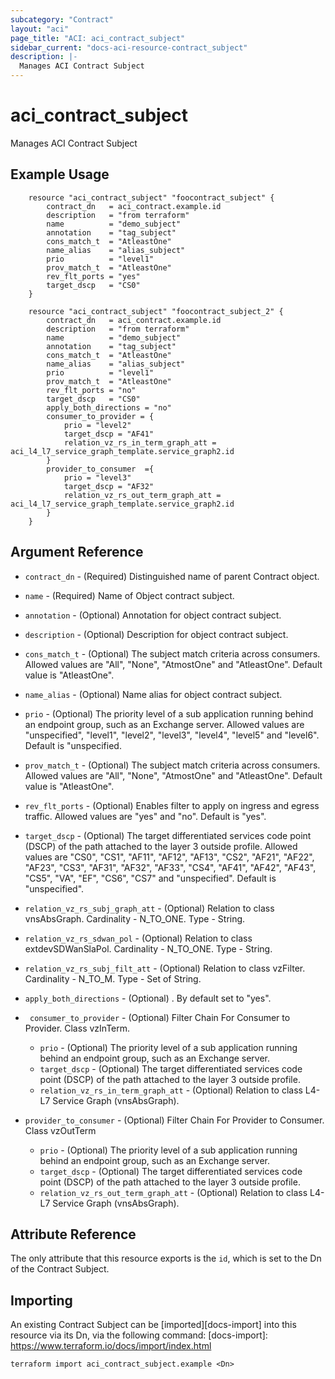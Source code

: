```yaml
---
subcategory: "Contract"
layout: "aci"
page_title: "ACI: aci_contract_subject"
sidebar_current: "docs-aci-resource-contract_subject"
description: |-
  Manages ACI Contract Subject
---
```


# aci_contract_subject

Manages ACI Contract Subject

## Example Usage

```hcl
	resource "aci_contract_subject" "foocontract_subject" {
		contract_dn   = aci_contract.example.id
		description   = "from terraform"
		name          = "demo_subject"
		annotation    = "tag_subject"
		cons_match_t  = "AtleastOne"
		name_alias    = "alias_subject"
		prio          = "level1"
		prov_match_t  = "AtleastOne"
		rev_flt_ports = "yes"
		target_dscp   = "CS0"
	}

	resource "aci_contract_subject" "foocontract_subject_2" {
		contract_dn   = aci_contract.example.id
		description   = "from terraform"
		name          = "demo_subject"
		annotation    = "tag_subject"
		cons_match_t  = "AtleastOne"
		name_alias    = "alias_subject"
		prio          = "level1"
		prov_match_t  = "AtleastOne"
		rev_flt_ports = "no"
		target_dscp   = "CS0"
		apply_both_directions = "no"
		consumer_to_provider = {
			prio = "level2"
			target_dscp = "AF41"
    		relation_vz_rs_in_term_graph_att = aci_l4_l7_service_graph_template.service_graph2.id
		}
		provider_to_consumer  ={
			prio = "level3"
			target_dscp = "AF32"
    		relation_vz_rs_out_term_graph_att = aci_l4_l7_service_graph_template.service_graph2.id
		}
	}
```

## Argument Reference

- `contract_dn` - (Required) Distinguished name of parent Contract object.
- `name` - (Required) Name of Object contract subject.
- `annotation` - (Optional) Annotation for object contract subject.
- `description` - (Optional) Description for object contract subject.
- `cons_match_t` - (Optional) The subject match criteria across consumers. Allowed values are "All", "None", "AtmostOne" and "AtleastOne". Default value is "AtleastOne".
- `name_alias` - (Optional) Name alias for object contract subject.
- `prio` - (Optional) The priority level of a sub application running behind an endpoint group, such as an Exchange server. Allowed values are "unspecified", "level1", "level2", "level3", "level4", "level5" and "level6". Default is "unspecified.
- `prov_match_t` - (Optional) The subject match criteria across consumers. Allowed values are "All", "None", "AtmostOne" and "AtleastOne". Default value is "AtleastOne".
- `rev_flt_ports` - (Optional) Enables filter to apply on ingress and egress traffic. Allowed values are "yes" and "no". Default is "yes".
- `target_dscp` - (Optional) The target differentiated services code point (DSCP) of the path attached to the layer 3 outside profile. Allowed values are "CS0", "CS1", "AF11", "AF12", "AF13", "CS2", "AF21", "AF22", "AF23", "CS3", "AF31", "AF32", "AF33", "CS4", "AF41", "AF42", "AF43", "CS5", "VA", "EF", "CS6", "CS7" and "unspecified". Default is "unspecified".

- `relation_vz_rs_subj_graph_att` - (Optional) Relation to class vnsAbsGraph. Cardinality - N_TO_ONE. Type - String.
- `relation_vz_rs_sdwan_pol` - (Optional) Relation to class extdevSDWanSlaPol. Cardinality - N_TO_ONE. Type - String.
- `relation_vz_rs_subj_filt_att` - (Optional) Relation to class vzFilter. Cardinality - N_TO_M. Type - Set of String.

- `apply_both_directions` - (Optional) . By default set to "yes".
- ` consumer_to_provider` - (Optional) Filter Chain For Consumer to Provider. Class vzInTerm.
    - `prio` - (Optional) The priority level of a sub application running behind an endpoint group, such as an Exchange server.
    - `target_dscp` - (Optional) The target differentiated services code point (DSCP) of the path attached to the layer 3 outside profile.
	- `relation_vz_rs_in_term_graph_att` - (Optional) Relation to class L4-L7 Service Graph (vnsAbsGraph).
- `provider_to_consumer` - (Optional) Filter Chain For Provider to Consumer. Class vzOutTerm
    - `prio` - (Optional) The priority level of a sub application running behind an endpoint group, such as an Exchange server.
    - `target_dscp` - (Optional) The target differentiated services code point (DSCP) of the path attached to the layer 3 outside profile.
	- `relation_vz_rs_out_term_graph_att` - (Optional) Relation to class L4-L7 Service Graph (vnsAbsGraph).


## Attribute Reference

The only attribute that this resource exports is the `id`, which is set to the
Dn of the Contract Subject.

## Importing

An existing Contract Subject can be [imported][docs-import] into this resource via its Dn, via the following command:
[docs-import]: https://www.terraform.io/docs/import/index.html

```
terraform import aci_contract_subject.example <Dn>
```
